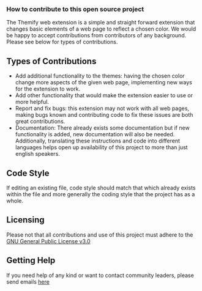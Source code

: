### How to contribute to this open source project

The Themify web extension is a simple and straight forward extension that changes basic elements of a web page to reflect a chosen color. We would be happy to accept contributions from contributors of any background. Please see below for types of contributions.

## Types of Contributions
* Add additional functionality to the themes: having the chosen color change more aspects of the given web page, implementing new ways for the extension to work.
* Add other functionality that would make the extension easier to use or more helpful.
* Report and fix bugs: this extension may not work with all web pages, making bugs known and contributing code to fix these issues are both great contributions.
* Documentation: There already exists some documentation but if new functionality is added, new documentation will also be needed. Additionally, translating these instructions and code into different languages helps open up availability of this project to more than just english speakers.

## Code Style
If editing an existing file, code style should match that which already exists within the file and more generally the coding style that the project has as a whole.

## Licensing
Please not that all contributions and use of this project must adhere to the [GNU General Public License v3.0](https://github.com/ossd-sp22/themify/blob/main/LICENSE)

## Getting Help
If you need help of any kind or want to contact community leaders, please send emails <a href="mailto:jlb981@nyu.edu" target='_blank'>here</a>